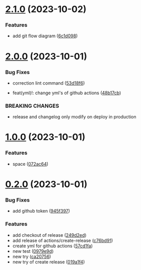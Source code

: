 # [2.1.0](https://github.com/thiagoguedes99/ci-cd-github-actions/compare/v2.0.0...v2.1.0) (2023-10-02)


### Features

* add git flow diagram ([6c1d098](https://github.com/thiagoguedes99/ci-cd-github-actions/commit/6c1d09879fd726490fd0b42fc2c32a7abf931361))



# [2.0.0](https://github.com/thiagoguedes99/ci-cd-github-actions/compare/v1.0.0...v2.0.0) (2023-10-01)


### Bug Fixes

* correction lint command ([53d18f6](https://github.com/thiagoguedes99/ci-cd-github-actions/commit/53d18f6120d81001c07aa60ba4d2c1878b810aea))


* feat(yml)!: change yml's of github actions ([48b17cb](https://github.com/thiagoguedes99/ci-cd-github-actions/commit/48b17cb3f2408e146ba0b644afe5efae20146e12))


### BREAKING CHANGES

* release and changelog only modify on deploy in production



# [1.0.0](https://github.com/thiagoguedes99/ci-cd-github-actions/compare/v0.2.0...v1.0.0) (2023-10-01)


### Features

* space ([072ac64](https://github.com/thiagoguedes99/ci-cd-github-actions/commit/072ac6415919fe362274f59eda4faff0ca2840c1))



# [0.2.0](https://github.com/thiagoguedes99/ci-cd-github-actions/compare/v0.0.1...v0.2.0) (2023-10-01)


### Bug Fixes

* add github token ([945f397](https://github.com/thiagoguedes99/ci-cd-github-actions/commit/945f3972c60ef8bec8462f54ddc61ce1b1929ac6))


### Features

* add checkout of release ([249d2ed](https://github.com/thiagoguedes99/ci-cd-github-actions/commit/249d2ed496ccdbcfd09366fd35908854147e74ec))
* add release of actions/create-release ([c76bd91](https://github.com/thiagoguedes99/ci-cd-github-actions/commit/c76bd9161e124d2b861015482597e271f88c5dd3))
* create yml for github actions ([57cd1fa](https://github.com/thiagoguedes99/ci-cd-github-actions/commit/57cd1fad682e9bc095d1dde039153476c1f63764))
* new test ([0979e9d](https://github.com/thiagoguedes99/ci-cd-github-actions/commit/0979e9d0c2f4d7918934e4868852c399ef802b0e))
* new try ([ca20756](https://github.com/thiagoguedes99/ci-cd-github-actions/commit/ca20756e074332c4d28d25193d01c3e477862d6d))
* new try of create release ([019a1f4](https://github.com/thiagoguedes99/ci-cd-github-actions/commit/019a1f41066686767612d8093a44d89bad1762e5))




